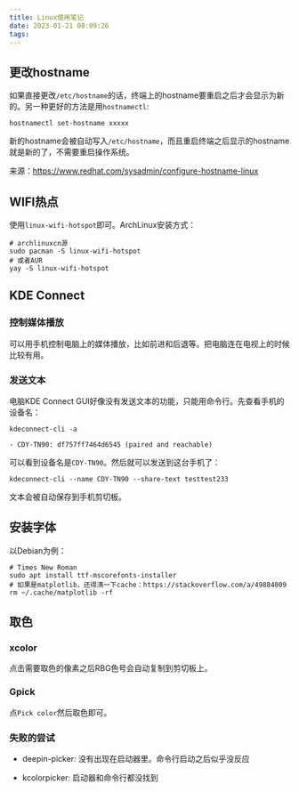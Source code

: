 ```yaml
---
title: Linux使用笔记
date: 2023-01-21 08:09:26
tags:
---
```


## 更改hostname

如果直接更改`/etc/hostname`的话，终端上的hostname要重启之后才会显示为新的。另一种更好的方法是用`hostnamectl`:

```shell
hostnamectl set-hostname xxxxx
```

新的hostname会被自动写入`/etc/hostname`，而且重启终端之后显示的hostname就是新的了，不需要重启操作系统。

来源：<https://www.redhat.com/sysadmin/configure-hostname-linux>

## WIFI热点

使用`linux-wifi-hotspot`即可。ArchLinux安装方式：

```shell
# archlinuxcn源
sudo pacman -S linux-wifi-hotspot
# 或者AUR
yay -S linux-wifi-hotspot
```

## KDE Connect

### 控制媒体播放

可以用手机控制电脑上的媒体播放，比如前进和后退等。把电脑连在电视上的时候比较有用。

### 发送文本

电脑KDE Connect GUI好像没有发送文本的功能，只能用命令行。先查看手机的设备名：

```shell
kdeconnect-cli -a
```

```text
- CDY-TN90: df757ff7464d6545 (paired and reachable)
```

可以看到设备名是`CDY-TN90`。然后就可以发送到这台手机了：

```shell
kdeconnect-cli --name CDY-TN90 --share-text testtest233
```

文本会被自动保存到手机剪切板。

## 安装字体

以Debian为例：

```shell
# Times New Roman
sudo apt install ttf-mscorefonts-installer
# 如果是matplotlib，还得清一下cache：https://stackoverflow.com/a/49884009
rm ~/.cache/matplotlib -rf
```

## 取色

### xcolor

点击需要取色的像素之后RBG色号会自动复制到剪切板上。

### Gpick

点`Pick color`然后取色即可。

### 失败的尝试

- deepin-picker: 没有出现在启动器里。命令行启动之后似乎没反应

- kcolorpicker: 启动器和命令行都没找到
